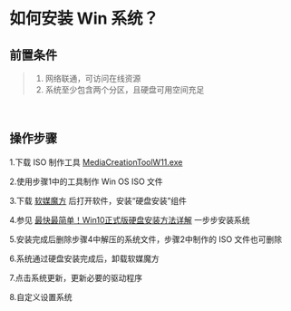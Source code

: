 # 如何安装 Win 系统？


## 前置条件
> 
> 1. 网络联通，可访问在线资源
> 2. 系统至少包含两个分区，且硬盘可用空间充足


<br>

## 操作步骤

1.下载 ISO 制作工具 [MediaCreationToolW11.exe](https://software-download.microsoft.com/download/pr/888969d5-f34g-4e03-ac9d-1f9786c69161/MediaCreationToolW11.exe)

2.使用步骤1中的工具制作 Win OS ISO 文件

3.下载 [软媒魔方](http://down.ruanmei.com/tweakcube/partner/pcmastersetup_u151.exe) 后打开软件，安装“硬盘安装”组件

4.参见 [最快最简单！Win10正式版硬盘安装方法详解](https://www.ithome.com/0/164/730.htm) 一步步安装系统

5.安装完成后删除步骤4中解压的系统文件，步骤2中制作的 ISO 文件也可删除

6.系统通过硬盘安装完成后，卸载软媒魔方

7.点击系统更新，更新必要的驱动程序

8.自定义设置系统